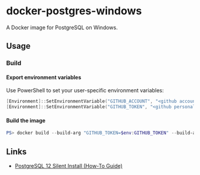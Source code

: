 # docker-postgres-windows
A Docker image for PostgreSQL on Windows.

## Usage

### Build

#### Export environment variables

Use PowerShell to set your user-specific environment variables:

```powershell
[Environment]::SetEnvironmentVariable("GITHUB_ACCOUNT", "<github account>", "User")
[Environment]::SetEnvironmentVariable("GITHUB_TOKEN", "<github personal-access token (PAT)>", "User")
```
#### Build the image
```powershell
PS> docker build --build-arg "GITHUB_TOKEN=$env:GITHUB_TOKEN" --build-arg "GITHUB_BRANCH=$env:GITHUB_BRANCH" --tag "windows-postgres:latest" .
```

## Links

- [PostgreSQL 12 Silent Install (How-To Guide)](https://silentinstallhq.com/postgresql-12-silent-install-how-to-guide/)